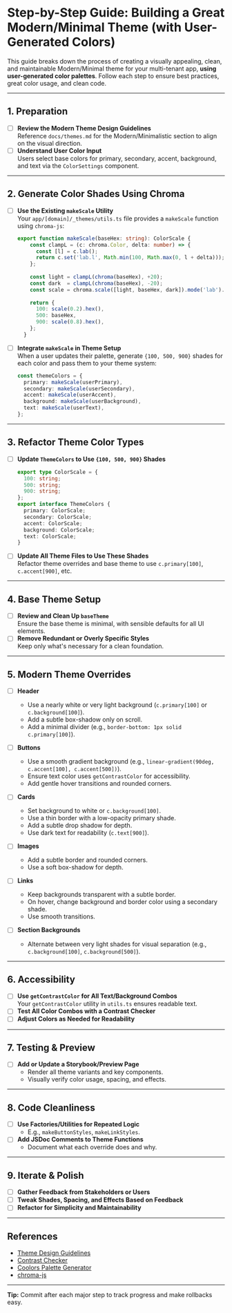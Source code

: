 # Step-by-Step Guide: Building a Great Modern/Minimal Theme (with User-Generated Colors)

This guide breaks down the process of creating a visually appealing, clean, and maintainable Modern/Minimal theme for your multi-tenant app, **using user-generated color palettes**. Follow each step to ensure best practices, great color usage, and clean code.

---

## 1. Preparation

- [ ] **Review the Modern Theme Design Guidelines**  
  Reference `docs/themes.md` for the Modern/Minimalistic section to align on the visual direction.
- [ ] **Understand User Color Input**  
  Users select base colors for primary, secondary, accent, background, and text via the `ColorSettings` component.

---

## 2. Generate Color Shades Using Chroma

- [ ] **Use the Existing `makeScale` Utility**  
  Your `app/[domain]/_themes/utils.ts` file provides a `makeScale` function using `chroma-js`:
  ```ts
  export function makeScale(baseHex: string): ColorScale {
      const clampL = (c: chroma.Color, delta: number) => {
        const [l] = c.lab();
        return c.set('lab.l', Math.min(100, Math.max(0, l + delta)));
      };
    
      const light = clampL(chroma(baseHex), +20);
      const dark  = clampL(chroma(baseHex), -20);
      const scale = chroma.scale([light, baseHex, dark]).mode('lab').domain([0, 0.5, 1]);
    
      return {
        100: scale(0.2).hex(),
        500: baseHex,
        900: scale(0.8).hex(),
      };
    }
  ```
- [ ] **Integrate `makeScale` in Theme Setup**  
  When a user updates their palette, generate `{100, 500, 900}` shades for each color and pass them to your theme system:
  ```ts
  const themeColors = {
    primary: makeScale(userPrimary),
    secondary: makeScale(userSecondary),
    accent: makeScale(userAccent),
    background: makeScale(userBackground),
    text: makeScale(userText),
  };
  ```

---

## 3. Refactor Theme Color Types

- [ ] **Update `ThemeColors` to Use `{100, 500, 900}` Shades**  
  ```ts
  export type ColorScale = {
    100: string;
    500: string;
    900: string;
  };
  export interface ThemeColors {
    primary: ColorScale;
    secondary: ColorScale;
    accent: ColorScale;
    background: ColorScale;
    text: ColorScale;
  }
  ```
- [ ] **Update All Theme Files to Use These Shades**  
  Refactor theme overrides and base theme to use `c.primary[100]`, `c.accent[900]`, etc.

---

## 4. Base Theme Setup

- [ ] **Review and Clean Up `baseTheme`**  
  Ensure the base theme is minimal, with sensible defaults for all UI elements.
- [ ] **Remove Redundant or Overly Specific Styles**  
  Keep only what's necessary for a clean foundation.

---

## 5. Modern Theme Overrides

- [ ] **Header**
  - Use a nearly white or very light background (`c.primary[100]` or `c.background[100]`).
  - Add a subtle box-shadow only on scroll.
  - Add a minimal divider (e.g., `border-bottom: 1px solid c.primary[100]`).

- [ ] **Buttons**
  - Use a smooth gradient background (e.g., `linear-gradient(90deg, c.accent[100], c.accent[500])`).
  - Ensure text color uses `getContrastColor` for accessibility.
  - Add gentle hover transitions and rounded corners.

- [ ] **Cards**
  - Set background to white or `c.background[100]`.
  - Use a thin border with a low-opacity primary shade.
  - Add a subtle drop shadow for depth.
  - Use dark text for readability (`c.text[900]`).

- [ ] **Images**
  - Add a subtle border and rounded corners.
  - Use a soft box-shadow for depth.

- [ ] **Links**
  - Keep backgrounds transparent with a subtle border.
  - On hover, change background and border color using a secondary shade.
  - Use smooth transitions.

- [ ] **Section Backgrounds**
  - Alternate between very light shades for visual separation (e.g., `c.background[100]`, `c.background[500]`).

---

## 6. Accessibility

- [ ] **Use `getContrastColor` for All Text/Background Combos**  
  Your `getContrastColor` utility in `utils.ts` ensures readable text.
- [ ] **Test All Color Combos with a Contrast Checker**
- [ ] **Adjust Colors as Needed for Readability**

---

## 7. Testing & Preview

- [ ] **Add or Update a Storybook/Preview Page**
  - Render all theme variants and key components.
  - Visually verify color usage, spacing, and effects.

---

## 8. Code Cleanliness

- [ ] **Use Factories/Utilities for Repeated Logic**
  - E.g., `makeButtonStyles`, `makeLinkStyles`.
- [ ] **Add JSDoc Comments to Theme Functions**
  - Document what each override does and why.

---

## 9. Iterate & Polish

- [ ] **Gather Feedback from Stakeholders or Users**
- [ ] **Tweak Shades, Spacing, and Effects Based on Feedback**
- [ ] **Refactor for Simplicity and Maintainability**

---

## References

- [Theme Design Guidelines](./themes.md)
- [Contrast Checker](https://webaim.org/resources/contrastchecker/)
- [Coolors Palette Generator](https://coolors.co/)
- [chroma-js](https://gka.github.io/chroma.js/)

---

**Tip:** Commit after each major step to track progress and make rollbacks easy. 